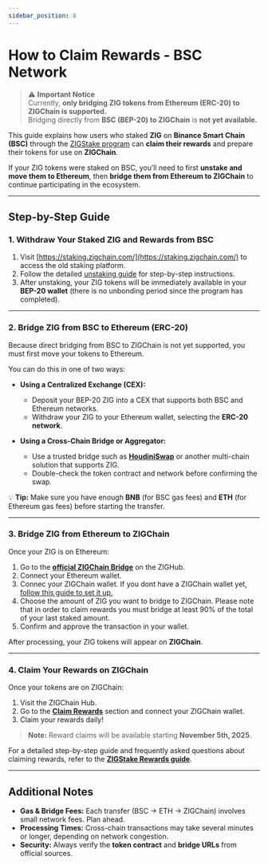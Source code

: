 ```yaml
---
sidebar_position: 8
---
```


# How to Claim Rewards - BSC Network

> ⚠️ **Important Notice**  
> Currently, **only bridging ZIG tokens from Ethereum (ERC-20) to ZIGChain is supported.**  
> Bridging directly from **BSC (BEP-20) to ZIGChain** is **not yet available.**

This guide explains how users who staked **ZIG** on **Binance Smart Chain (BSC)** through the [ZIGStake program](https://staking.zigchain.com/) can **claim their rewards** and prepare their tokens for use on **ZIGChain**.

If your ZIG tokens were staked on BSC, you’ll need to first **unstake and move them to Ethereum**, then **bridge them from Ethereum to ZIGChain** to continue participating in the ecosystem.

---

## Step-by-Step Guide

### 1. Withdraw Your Staked ZIG and Rewards from BSC

1. Visit [https://staking.zigchain.com/](https://staking.zigchain.com/) to access the old staking platform.
2. Follow the detailed [unstaking guide](./how-to-unstake-from-old-staking-program.md) for step-by-step instructions.
3. After unstaking, your ZIG tokens will be immediately available in your **BEP-20 wallet** (there is no unbonding period since the program has completed).

---

### 2. Bridge ZIG from BSC to Ethereum (ERC-20)

Because direct bridging from BSC to ZIGChain is not yet supported, you must first move your tokens to Ethereum.

You can do this in one of two ways:

- **Using a Centralized Exchange (CEX):**

  - Deposit your BEP-20 ZIG into a CEX that supports both BSC and Ethereum networks.
  - Withdraw your ZIG to your Ethereum wallet, selecting the **ERC-20 network**.

- **Using a Cross-Chain Bridge or Aggregator:**
  - Use a trusted bridge such as [**HoudiniSwap**](https://houdiniswap.com/?tokenIn=ZIGBSC&tokenOut=ZIGETH) or another multi-chain solution that supports ZIG.
  - Double-check the token contract and network before confirming the swap.

💡 **Tip:** Make sure you have enough **BNB** (for BSC gas fees) and **ETH** (for Ethereum gas fees) before starting the transfer.

---

### 3. Bridge ZIG from Ethereum to ZIGChain

Once your ZIG is on Ethereum:

1. Go to the [**official ZIGChain Bridge**](https://hub.zigchain.com/bridge/) on the ZIGHub.
2. Connect your Ethereum wallet.
3. Connec your ZIGChain wallet. If you dont have a ZIGChain wallet yet, [follow this guide to set it up.](./zigchain-wallet.md)
4. Choose the amount of ZIG you want to bridge to ZIGChain. Please note that in order to claim rewards you must bridge at least 90% of the total of your last staked amount.
5. Confirm and approve the transaction in your wallet.

After processing, your ZIG tokens will appear on **ZIGChain**.

---

### 4. Claim Your Rewards on ZIGChain

Once your tokens are on ZIGChain:

1. Visit the ZIGChain Hub.
2. Go to the [**Claim Rewards**](https://hub.zigchain.com/claim-rewards/) section and connect your ZIGChain wallet.
3. Claim your rewards daily!

> **Note:** Reward claims will be available starting **November 5th, 2025**.

For a detailed step-by-step guide and frequently asked questions about claiming rewards, refer to the [**ZIGStake Rewards guide**](../zigchain_hub/claim-rewards.md).

---

## Additional Notes

- **Gas & Bridge Fees:** Each transfer (BSC → ETH → ZIGChain) involves small network fees. Plan ahead.
- **Processing Times:** Cross-chain transactions may take several minutes or longer, depending on network congestion.
- **Security:** Always verify the **token contract** and **bridge URLs** from official sources.
